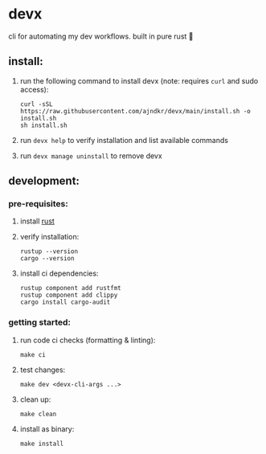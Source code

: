 # devx

cli for automating my dev workflows. built in pure rust 🦀

## install:

1.  run the following command to install devx (note: requires `curl` and sudo access):

    ```shell
    curl -sSL https://raw.githubusercontent.com/ajndkr/devx/main/install.sh -o install.sh
    sh install.sh
    ```

2.  run `devx help` to verify installation and list available commands

3.  run `devx manage uninstall` to remove devx

## development:

### pre-requisites:

1.  install [rust](https://www.rust-lang.org/tools/install)

2.  verify installation:

    ```shell
    rustup --version
    cargo --version
    ```

3.  install ci dependencies:

    ```shell
    rustup component add rustfmt
    rustup component add clippy
    cargo install cargo-audit
    ```

### getting started:

1.  run code ci checks (formatting & linting):

    ```shell
    make ci
    ```

2.  test changes:

    ```shell
    make dev <devx-cli-args ...>
    ```

3.  clean up:

    ```shell
    make clean
    ```

4.  install as binary:

    ```shell
    make install
    ```
